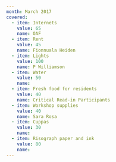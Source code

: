 ```yaml
---
month: March 2017
covered:
  - item: Internets
    value: 65
    name: OAF
  - item: Rent
    value: 45
    name: Fionnuala Heiden
  - item: Lights
    value: 100
    name: P Williamson
  - item: Water
    value: 50
    name:
  - item: Fresh food for residents
    value: 40
    name: Critical Read-in Participants
  - item: Workshop supplies
    value: 40
    name: Sara Rosa
  - item: Cuppas
    value: 30
    name:
  - item: Risograph paper and ink
    value: 80
    name:
---
```

